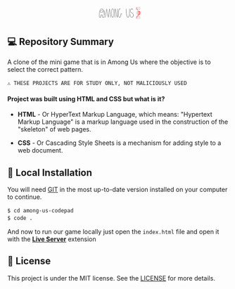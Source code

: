 
<h1 align="center">
    <img src="./images/logo-repo-among.png" alt="Among Us Clone Game by Jhony Walker" width="20%" />
</h1>


## 💻 Repository Summary

A clone of the mini game that is in Among Us where the objective is to select the correct pattern.

```text
⚠ THESE PROJECTS ARE FOR STUDY ONLY, NOT MALICIOUSLY USED
```

#### Project was built using **HTML** and **CSS** but what is it?

- **HTML** - Or HyperText Markup Language, which means: "Hypertext Markup Language" is a markup language used in the construction of the "skeleton" of web pages.

- **CSS** - Or Cascading Style Sheets is a mechanism for adding style to a web document.

## 🔨 Local Installation

You will need [GIT](https://git-scm.com/) in the most up-to-date version installed on your computer to continue.

```bash
$ cd among-us-codepad
$ code .
```

And now to run our game locally just open the `index.html` file and open it with the **[Live Server](https://marketplace.visualstudio.com/items?itemName=ritwickdey.LiveServer)** extension

## 📖 License

This project is under the MIT license. See the [LICENSE](LICENSE.md) for more details.
